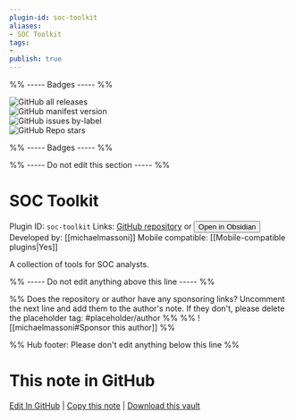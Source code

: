 ```yaml
---
plugin-id: soc-toolkit
aliases:
- SOC Toolkit
tags: 
- 
publish: true
---
```


%% ----- Badges ----- %%

![GitHub all releases](https://img.shields.io/github/downloads/michaelmassoni/obsidian-soc-toolkit/total?color=573E7A&logo=github&style=for-the-badge)   
![GitHub manifest version](https://img.shields.io/github/manifest-json/v/michaelmassoni/obsidian-soc-toolkit?color=573E7A&logo=github&style=for-the-badge)   
![GitHub issues by-label](https://img.shields.io/github/issues/michaelmassoni/obsidian-soc-toolkit/help%20wanted?color=573E7A&logo=github&style=for-the-badge)   
![GitHub Repo stars](https://img.shields.io/github/stars/michaelmassoni/obsidian-soc-toolkit?color=573E7A&logo=github&style=for-the-badge)

%% ----- Badges ----- %%

%% ----- Do not edit this section ----- %%

# SOC Toolkit

Plugin ID: `soc-toolkit`
Links: [GitHub repository](https://github.com/michaelmassoni/obsidian-soc-toolkit) or [<button id=HH>Open in Obsidian</button>](obsidian://show-plugin?id=soc-toolkit)
Developed by: [[michaelmassoni]]
Mobile compatible: [[Mobile-compatible plugins|Yes]]

A collection of tools for SOC analysts.

%% ----- Do not edit anything above this line ----- %% 

%% Does the repository or author have any sponsoring links? Uncomment the next line and add them to the author's note. If they don't, please delete the placeholder tag: #placeholder/author %%
%% ![[michaelmassoni#Sponsor this author]] %%

%% Hub footer: Please don't edit anything below this line %%

# This note in GitHub

<span class="git-footer">[Edit In GitHub](https://github.dev/obsidian-community/obsidian-hub/blob/main/02%20-%20Community%20Expansions/02.05%20All%20Community%20Expansions/Plugins/soc-toolkit.md "git-hub-edit-note") | [Copy this note](https://raw.githubusercontent.com/obsidian-community/obsidian-hub/main/02%20-%20Community%20Expansions/02.05%20All%20Community%20Expansions/Plugins/soc-toolkit.md "git-hub-copy-note") | [Download this vault](https://github.com/obsidian-community/obsidian-hub/archive/refs/heads/main.zip "git-hub-download-vault") </span>
